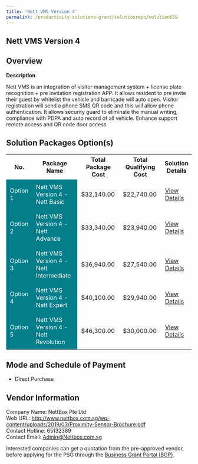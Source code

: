 ```yaml
---
title: 'Nett VMS Version 4'
permalink: /productivity-solutions-grant/solutionrepo/solution659
---
```


## Nett VMS Version 4

## Overview

**Description**

Nett VMS is an integration of visitor management system + license plate recognition + pre invitation registration APP. It allows resident to pre invite their guest by whitelist the vehicle and barricade will auto open. Visitor registration will send a phone SMS QR code and this will allow phone authentication. It allows security guard to eliminate the manual writing, compliance with PDPA and auto record of all vehicle. Enhance support remote access and QR code door access

## Solution Packages Option(s)

<table>
<tr>
<th><b>No.</b></th>
<th><b>Package Name</b></th>
<th><b>Total Package Cost</b></th>
<th><b>Total Qualifying Cost</b></th>
<th><b>Solution Details</b></th>
</tr>
<tr>
<td style='padding: 10px; background-color: #037E8A; color: #FFFFFF;'>Option 1</td>
<td style='padding: 10px; background-color: #037E8A; color: #FFFFFF;'>Nett VMS Version 4 - Nett Basic  </td>
<td style='padding: 10px;'>$32,140.00</td>
<td style='padding: 10px;'>$22,740.00</td>
<td style='padding: 10px;'><a href='/images/psg/Nettbox_Desensitised_Annex_3_Part_1.pdf' target='_blank'>View Details</a></td>
</tr>
<tr>
<td style='padding: 10px; background-color: #037E8A; color: #FFFFFF;'>Option 2</td>
<td style='padding: 10px; background-color: #037E8A; color: #FFFFFF;'>Nett VMS Version 4 - Nett Advance </td>
<td style='padding: 10px;'>$33,340.00</td>
<td style='padding: 10px;'>$23,940.00</td>
<td style='padding: 10px;'><a href='/images/psg/Nettbox_Desensitised_Annex_3_Part_2.pdf' target='_blank'>View Details</a></td>
</tr>
<tr>
<td style='padding: 10px; background-color: #037E8A; color: #FFFFFF;'>Option 3</td>
<td style='padding: 10px; background-color: #037E8A; color: #FFFFFF;'>Nett VMS Version 4 - Nett Intermediate </td>
<td style='padding: 10px;'>$36,940.00</td>
<td style='padding: 10px;'>$27,540.00</td>
<td style='padding: 10px;'><a href='/images/psg/Nettbox_Desensitised_Annex_3_Part_3.pdf' target='_blank'>View Details</a></td>
</tr>
<tr>
<td style='padding: 10px; background-color: #037E8A; color: #FFFFFF;'>Option 4</td>
<td style='padding: 10px; background-color: #037E8A; color: #FFFFFF;'>Nett VMS Version 4 - Nett Expert</td>
<td style='padding: 10px;'>$40,100.00</td>
<td style='padding: 10px;'>$29,940.00</td>
<td style='padding: 10px;'><a href='/images/psg/Nettbox_Desensitised_Annex_3_Part_4.pdf' target='_blank'>View Details</a></td>
</tr>
<tr>
<td style='padding: 10px; background-color: #037E8A; color: #FFFFFF;'>Option 5</td>
<td style='padding: 10px; background-color: #037E8A; color: #FFFFFF;'>Nett VMS Version 4 - Nett Revolution </td>
<td style='padding: 10px;'>$46,300.00</td>
<td style='padding: 10px;'>$30,000.00</td>
<td style='padding: 10px;'><a href='/images/psg/Nettbox_Desensitised_Annex_3_Part_5.pdf' target='_blank'>View Details</a></td>
</tr>
</table>

## Mode and Schedule of Payment

 - Direct Purchase

## Vendor Information

 Company Name: NettBox Pte Ltd<br>Web URL: http://www.nettbox.com.sg/wp-content/uploads/2019/03/Proximity-Sensor-Brochure.pdf <br>Contact Hotline: 65132389 <br>Contact Email: Admin@Nettbox.com.sg <br>

Interested companies can get a quotation from the pre-approved vendor, before applying for the PSG through the <a href='https://www.businessgrants.gov.sg/' target='_blank' rel='noopener'>Business Grant Portal (BGP)</a>.

<script src="/jquery/resize-tables.js"></script>
